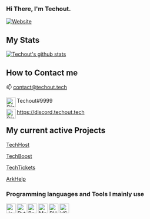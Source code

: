 ### Hi There, I'm Techout.
[![Website](https://img.shields.io/website?label=techout.tech&style=for-the-badge&url=https://techout.tech)](https://techout.tech)

## My Stats
[![Techout's github stats](https://github-readme-stats.vercel.app/api?username=Techout592&count_private=true&include_all_commits=true&theme=radical)](https://github.com/Techout592)

## How to Contact me
📫         contact@techout.tech

<img align="left" alt="Discord" width="26px" src="https://discord.com/assets/f8389ca1a741a115313bede9ac02e2c0.svg"/> Techout#9999 

<img align="left" alt="Discord" width="26px" src="https://discord.com/assets/f8389ca1a741a115313bede9ac02e2c0.svg"/> https://discord.techout.tech

## My current active Projects
[TechHost](https://techhost.live)

[TechBoost](https://techboost.live)

[TechTickets](https://techtickets.xyz)

[ArkHelp](https://techout.is-a.dev/od8bYRvR)

### Programming languages and Tools I mainly use
<img align="left" alt="JavaScript" width="26px" src="https://techout.is-a.dev/8tRQpEkH" />
<img align="left" alt="Python" width="26px" src="https://techout.is-a.dev/OKn4dpJH" />
<img align="left" alt="Bash" width="26px" src="https://techout.is-a.dev/GaCLRpLv" />
<img align="left" alt="MongoDB" width="26px" src="https://techout.is-a.dev/kPEdtn9F" />
<img align="left" alt="PHP" width="26px" src="https://techout.is-a.dev/3XM6eot6" />
<img align="left" alt="VSCode" width="26px" src="https://techout.is-a.dev/GhEjnBZa" />
